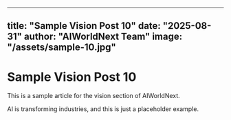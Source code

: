 
---
title: "Sample Vision Post 10"
date: "2025-08-31"
author: "AIWorldNext Team"
image: "/assets/sample-10.jpg"
---

# Sample Vision Post 10

This is a sample article for the vision section of AIWorldNext.

AI is transforming industries, and this is just a placeholder example.

